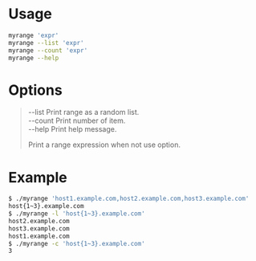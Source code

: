 # Usage

```bash
myrange 'expr'
myrange --list 'expr'
myrange --count 'expr'
myrange --help
```

# Options

> --list   Print range as a random list.  
> --count  Print number of item.  
> --help   Print help message.  
> 
> Print a range expression when not use option.

# Example

```bash
$ ./myrange 'host1.example.com,host2.example.com,host3.example.com'
host{1~3}.example.com
$ ./myrange -l 'host{1~3}.example.com'
host2.example.com
host3.example.com
host1.example.com
$ ./myrange -c 'host{1~3}.example.com'
3
```

